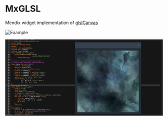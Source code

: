 # MxGLSL

Mendix widget implementation of [glslCanvas](glslCanvas)

![Example](https://mxglsl-sandbox.mxapps.io/)


![Usage](https://raw.githubusercontent.com/skullquake/mxglsl/master/res/a.png)

